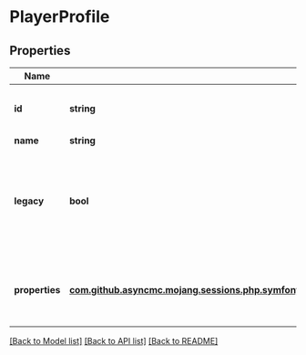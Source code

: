 # PlayerProfile

## Properties
Name | Type | Description | Notes
------------ | ------------- | ------------- | -------------
**id** | **string** | The player UUID without hyphens | 
**name** | **string** |  | 
**legacy** | **bool** | Will appear in the response if the user has not migrated their minecraft.net account to Mojang. | [optional] [default to false]
**properties** | [**com.github.asyncmc.mojang.sessions.php.symfony.server\com.github.asyncmc.mojang.sessions.php.symfony.model\PlayerProfileProperty**](PlayerProfileProperty.md) | An array with all player properties, like skin and cape | 

[[Back to Model list]](../README.md#documentation-for-models) [[Back to API list]](../README.md#documentation-for-api-endpoints) [[Back to README]](../README.md)


